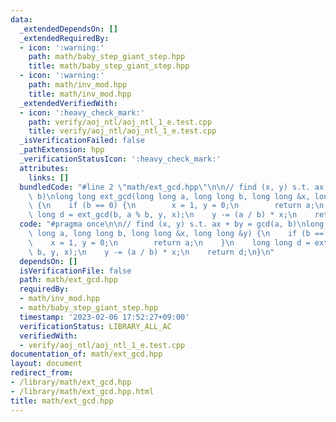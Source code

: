 ```yaml
---
data:
  _extendedDependsOn: []
  _extendedRequiredBy:
  - icon: ':warning:'
    path: math/baby_step_giant_step.hpp
    title: math/baby_step_giant_step.hpp
  - icon: ':warning:'
    path: math/inv_mod.hpp
    title: math/inv_mod.hpp
  _extendedVerifiedWith:
  - icon: ':heavy_check_mark:'
    path: verify/aoj_ntl/aoj_ntl_1_e.test.cpp
    title: verify/aoj_ntl/aoj_ntl_1_e.test.cpp
  _isVerificationFailed: false
  _pathExtension: hpp
  _verificationStatusIcon: ':heavy_check_mark:'
  attributes:
    links: []
  bundledCode: "#line 2 \"math/ext_gcd.hpp\"\n\n// find (x, y) s.t. ax + by = gcd(a,\
    \ b)\nlong long ext_gcd(long long a, long long b, long long &x, long long &y)\
    \ {\n    if (b == 0) {\n        x = 1, y = 0;\n        return a;\n    }\n    long\
    \ long d = ext_gcd(b, a % b, y, x);\n    y -= (a / b) * x;\n    return d;\n}\n"
  code: "#pragma once\n\n// find (x, y) s.t. ax + by = gcd(a, b)\nlong long ext_gcd(long\
    \ long a, long long b, long long &x, long long &y) {\n    if (b == 0) {\n    \
    \    x = 1, y = 0;\n        return a;\n    }\n    long long d = ext_gcd(b, a %\
    \ b, y, x);\n    y -= (a / b) * x;\n    return d;\n}\n"
  dependsOn: []
  isVerificationFile: false
  path: math/ext_gcd.hpp
  requiredBy:
  - math/inv_mod.hpp
  - math/baby_step_giant_step.hpp
  timestamp: '2023-02-06 17:52:27+09:00'
  verificationStatus: LIBRARY_ALL_AC
  verifiedWith:
  - verify/aoj_ntl/aoj_ntl_1_e.test.cpp
documentation_of: math/ext_gcd.hpp
layout: document
redirect_from:
- /library/math/ext_gcd.hpp
- /library/math/ext_gcd.hpp.html
title: math/ext_gcd.hpp
---
```

